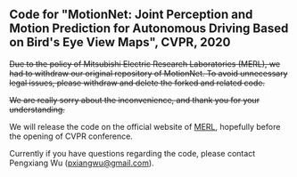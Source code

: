 ## Code for "MotionNet: Joint Perception and Motion Prediction for Autonomous Driving Based on Bird's Eye View Maps", CVPR, 2020

<del>Due to the policy of Mitsubishi Electric Research Laboratories (MERL), we had to withdraw our original repository of MotionNet. To avoid unnecessary legal issues, please withdraw and delete the forked and related code.</del>

<del>We are really sorry about the inconvenience, and thank you for your understanding.</del>

We will release the code on the official website of [MERL](https://www.merl.com/research/computer-vision#free), hopefully before the opening of CVPR conference. 

Currently if you have questions regarding the code, please contact Pengxiang Wu (pxiangwu@gmail.com).
